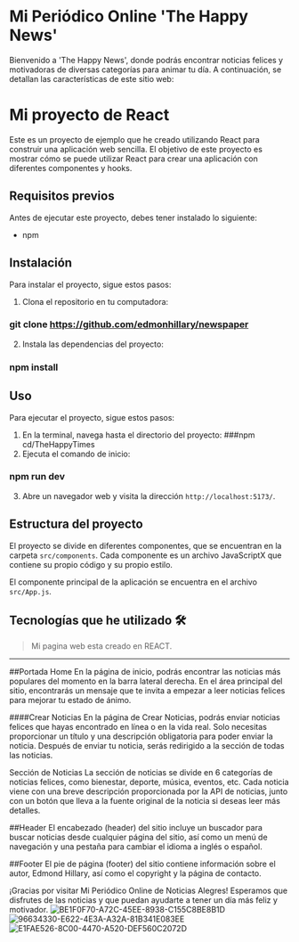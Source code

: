 # Mi Periódico Online 'The Happy News'
 Bienvenido a 'The Happy News', donde podrás encontrar noticias felices y motivadoras de diversas categorías para animar tu día. A continuación, se detallan las características de este sitio web:


# Mi proyecto de React

Este es un proyecto de ejemplo que he creado utilizando React para construir una aplicación web sencilla. El objetivo de este proyecto es mostrar cómo se puede utilizar React para crear una aplicación con diferentes componentes y hooks.

## Requisitos previos

Antes de ejecutar este proyecto, debes tener instalado lo siguiente:

- npm
 
## Instalación

Para instalar el proyecto, sigue estos pasos:

1. Clona el repositorio en tu computadora:
 ### git clone https://github.com/edmonhillary/newspaper
2. Instala las dependencias del proyecto: 

### npm install

## Uso

Para ejecutar el proyecto, sigue estos pasos:

1. En la terminal, navega hasta el directorio del proyecto:
###npm cd/TheHappyTimes
2. Ejecuta el comando de inicio:
### npm run dev

3. Abre un navegador web y visita la dirección `http://localhost:5173/`.

## Estructura del proyecto

El proyecto se divide en diferentes componentes, que se encuentran en la carpeta `src/components`. Cada componente es un archivo JavaScriptX que contiene su propio código y su propio estilo.

El componente principal de la aplicación se encuentra en el archivo `src/App.js`.
## Tecnologías que he utilizado 🛠️

>Mi pagina web esta creado en REACT.

---


##Portada Home
En la página de inicio, podrás encontrar las noticias más populares del momento en la barra lateral derecha. En el área principal del sitio, encontrarás un mensaje que te invita a empezar a leer noticias felices para mejorar tu estado de ánimo.

####Crear Noticias
En la página de Crear Noticias, podrás enviar noticias felices que hayas encontrado en línea o en la vida real. Solo necesitas proporcionar un título y una descripción obligatoria para poder enviar la noticia. Después de enviar tu noticia, serás redirigido a la sección de todas las noticias.

Sección de Noticias
La sección de noticias se divide en 6 categorías de noticias felices, como bienestar, deporte, música, eventos, etc. Cada noticia viene con una breve descripción proporcionada por la API de noticias, junto con un botón que lleva a la fuente original de la noticia si deseas leer más detalles.

##Header
El encabezado (header) del sitio incluye un buscador para buscar noticias desde cualquier página del sitio, así como un menú de navegación y una pestaña para cambiar el idioma a inglés o español.

##Footer
El pie de página (footer) del sitio contiene información sobre el autor, Edmond Hillary, así como el copyright y la página de contacto.

¡Gracias por visitar Mi Periódico Online de Noticias Alegres! Esperamos que disfrutes de las noticias y que puedan ayudarte a tener un día más feliz y motivador.
![BE1F0F70-A72C-45EE-8938-C155C8BE8B1D](https://user-images.githubusercontent.com/114432145/220404929-1dbb093c-1db9-42a8-aedc-9b68f1fcf4f4.jpeg)
![96634330-E622-4E3A-A32A-81B341E083EE](https://user-images.githubusercontent.com/114432145/220404956-c03914b2-482b-469b-b51b-efded427076f.jpeg)
![E1FAE526-8C00-4470-A520-DEF560C2072D](https://user-images.githubusercontent.com/114432145/220404978-c071f2d5-ff0d-45b3-a0e3-24a86a3d0b84.jpeg)

